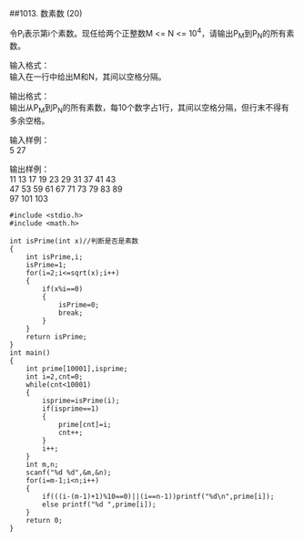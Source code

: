 ##1013. 数素数 (20)  

令P<sub>i</sub>表示第i个素数。现任给两个正整数M <= N <= 10<sup>4</sup>，请输出P<sub>M</sub>到P<sub>N</sub>的所有素数。  

输入格式：   
输入在一行中给出M和N，其间以空格分隔。  

输出格式：   
输出从P<sub>M</sub>到P<sub>N</sub>的所有素数，每10个数字占1行，其间以空格分隔，但行末不得有多余空格。  

输入样例：  
5 27  

输出样例：  
11 13 17 19 23 29 31 37 41 43  
47 53 59 61 67 71 73 79 83 89  
97 101 103  

	#include <stdio.h>
	#include <math.h>
	
	int isPrime(int x)//判断是否是素数 
	{
		int isPrime,i;
		isPrime=1;
		for(i=2;i<=sqrt(x);i++)
		{
			if(x%i==0)
			{
				isPrime=0;
				break;
			}
		}
		return isPrime;
	}
	int main()
	{
		int prime[10001],isprime;
		int i=2,cnt=0;
		while(cnt<10001)
		{
			isprime=isPrime(i);
			if(isprime==1)
			{
				prime[cnt]=i;
				cnt++;
			}
			i++;
		}
		int m,n;
		scanf("%d %d",&m,&n);
		for(i=m-1;i<n;i++)
		{
			if(((i-(m-1)+1)%10==0)||(i==n-1))printf("%d\n",prime[i]);
			else printf("%d ",prime[i]);
		}
		return 0;
	} 